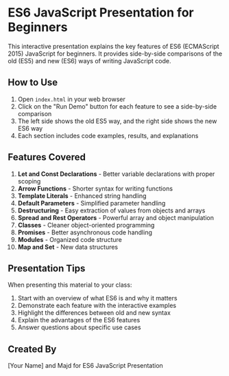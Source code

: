 # ES6 JavaScript Presentation for Beginners

This interactive presentation explains the key features of ES6 (ECMAScript 2015) JavaScript for beginners. It provides side-by-side comparisons of the old (ES5) and new (ES6) ways of writing JavaScript code.

## How to Use

1. Open `index.html` in your web browser
2. Click on the "Run Demo" button for each feature to see a side-by-side comparison
3. The left side shows the old ES5 way, and the right side shows the new ES6 way
4. Each section includes code examples, results, and explanations

## Features Covered

1. **Let and Const Declarations** - Better variable declarations with proper scoping
2. **Arrow Functions** - Shorter syntax for writing functions
3. **Template Literals** - Enhanced string handling
4. **Default Parameters** - Simplified parameter handling
5. **Destructuring** - Easy extraction of values from objects and arrays
6. **Spread and Rest Operators** - Powerful array and object manipulation
7. **Classes** - Cleaner object-oriented programming
8. **Promises** - Better asynchronous code handling
9. **Modules** - Organized code structure
10. **Map and Set** - New data structures

## Presentation Tips

When presenting this material to your class:

1. Start with an overview of what ES6 is and why it matters
2. Demonstrate each feature with the interactive examples
3. Highlight the differences between old and new syntax
4. Explain the advantages of the ES6 features
5. Answer questions about specific use cases

## Created By

[Your Name] and Majd for ES6 JavaScript Presentation
